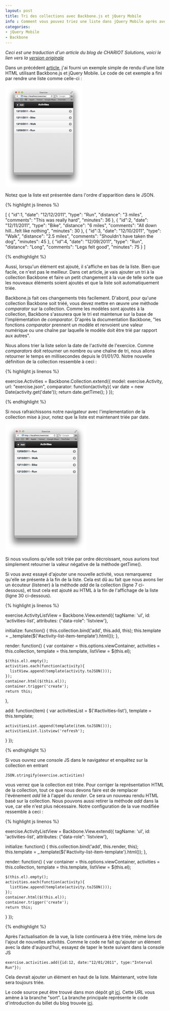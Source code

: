 ```yaml
---
layout: post
title: Tri des collections avec Backbone.js et jQuery Mobile
info : Comment vous pouvez triez une liste dans jQuery Mobile après avoir ajouté un enregistrement dans la collection BackBone.
categories:
- jQuery Mobile
- Backbone
---
```


*Ceci est une traduction d'un article du blog de CHARIOT Solutions, voici le lien vers la [version originale](http://blog.chariotsolutions.com/2012/01/sorting-collections-with-backbonejs-and.html)*

Dans un précédent [article](/2012/03/01/Backbone-et-jQuery-Mobile/), j'ai fourni un exemple simple de rendu d'une liste HTML utilisant Backbone.js et jQuery Mobile. Le code de cet exemple a fini par rendre une liste comme celle-ci :

![Alt "ListView.png"](/images/2012-03-01-Backbone-et-jQuery-Mobile/ListView.png)

Notez que la liste est présentée dans l'ordre d'apparition dans le JSON.

{% highlight js linenos %}

[
  {
    "id":1,
    "date": "12/12/2011",
    "type": "Run",
    "distance": "3 miles",
    "comments": "This was really hard",
    "minutes": 36
  },
  {
    "id":2,
    "date": "12/11/2011",
    "type": "Bike",
    "distance": "6 miles",
    "comments": "All down hill...felt like nothing",
    "minutes": 30
  },
  {
    "id":3,
    "date": "12/10/2011",
    "type": "Walk",
    "distance": "2.5 miles",
    "comments": "Shouldn't have taken the dog",
    "minutes": 45
  },
  {
    "id":4,
    "date": "12/09/2011",
    "type": "Run",
    "distance": "Long",
    "comments": "Legs felt good",
    "minutes": 75
  }
]

{% endhighlight %}

Aussi, lorsqu'un élément est ajouté, il s'affiche en bas de la liste.  Bien que facile, ce n'est pas le meilleur. Dans cet article, je vais ajouter un tri à la collection Backbone et faire un petit changement à la vue de telle sorte que les nouveaux éléments soient ajoutés et que la liste soit automatiquement triée.

Backbone.js fait ces changements très facilement. D'abord, pour qu'une collection Backbone soit triéé, vous devez mettre en œuvre une méthode *comparator* sur la collection. Comme les modèles sont ajoutés à la collection, Backbone s'assurera que le tri est maintenue sur la base de l'implémentation de *comparator*. D'après la documentation Backbone, "les fonctions *comparator* prennent un modèle et renvoient une valeur numérique ou une chaîne par laquelle le modèle doit être trié par rapport aux autres".

Nous allons trier la liste selon la date de l'activité de l'exercice. Comme *comparators* doit retourner un nombre ou une chaîne de tri, nous allons retourner le temps en millisecondes depuis le 01/01/70. Notre nouvelle définition de la collection ressemble à ceci :

{% highlight js linenos %}

exercise.Activities = Backbone.Collection.extend({
  model: exercise.Activity,
  url: "exercise.json",
  comparator: function(activity){
    var date = new Date(activity.get('date'));
    return date.getTime();
  }
});

{% endhighlight %}

Si nous rafraichissons notre navigateur avec l'implementation de la collection mise à jour, notez que la liste est maintenant triée par date.

![Alt "ListViewSort.png"](/images/2012-03-01-Backbone-et-jQuery-Mobile/ListViewSort.png)

Si nous voulions qu'elle soit triée par ordre décroissant, nous aurions tout simplement retourner la valeur négative de la méthode getTime().

Si vous avez essayé d'ajouter une nouvelle activité, vous remarquerez qu'elle se présente à la fin de la liste. Cela est dû au fait que nous avons lier un écouteur (listener) à la méthode *add* de la collection (ligne 7 ci-dessous), et tout cela est ajouté au HTML à la fin de l'affichage de la liste (ligne 30 ci-dessous).

{% highlight js linenos %}

exercise.ActivityListView = Backbone.View.extend({
  tagName: 'ul',
  id: 'activities-list',
  attributes: {"data-role": 'listview'},

  initialize: function() {
    this.collection.bind('add', this.add, this);
    this.template = _.template($('#activity-list-item-template').html());
  },

  render: function() {
    var container = this.options.viewContainer,
        activities = this.collection,
        template = this.template,
        listView = $(this.el);

    $(this.el).empty();
    activities.each(function(activity){
      listView.append(template(activity.toJSON()));
    });
    container.html($(this.el));
    container.trigger('create');
    return this;
  },

  add: function(item) {
    var activitiesList = $('#activities-list'),
        template = this.template;

    activitiesList.append(template(item.toJSON()));
    activitiesList.listview('refresh');
  }
});

{% endhighlight %}

Si vous ouvrez une console JS dans le navigateur et enquêtez sur la collection en entrant

	JSON.stringify(exercise.activities)

vous verrez que la collection est triée. Pour corriger la représentation HTML de la collection, tout ce que nous devons faire est de remplacer l'événement *add* lié à l'appel du *render*. Ce sera un nouveau rendu HTML basé sur la collection. Nous pouvons aussi retirer la méthode *add* dans la vue, car elle n'est plus nécessaire. Notre configuration de la vue modifiée ressemble à ceci :

{% highlight js linenos %}

exercise.ActivityListView = Backbone.View.extend({
  tagName: 'ul',
  id: 'activities-list',
  attributes: {"data-role": 'listview'},

  initialize: function() {
    this.collection.bind('add', this.render, this);
    this.template = _.template($('#activity-list-item-template').html());
  },

  render: function() {
    var container = this.options.viewContainer,
        activities = this.collection,
        template = this.template,
        listView = $(this.el);

    $(this.el).empty();
    activities.each(function(activity){
      listView.append(template(activity.toJSON()));
    });
    container.html($(this.el));
    container.trigger('create');
    return this;
  }
});

{% endhighlight %}

Après l'actualisation de la vue, la liste continuera à être triée, même lors de l'ajout de nouvelles activités. Comme le code ne fait qu'ajouter un élément avec la date d'aujourd'hui, essayez de taper le texte suivant dans la console JS

	exercise.activities.add({id:12, date:"12/01/2011", type:"Interval Run"});

Cela devrait ajouter un élément en haut de la liste. Maintenant, votre liste sera toujours triée.

Le code source peut être trouvé dans mon dépôt git [ici](https://github.com/stevenpsmith/Exercise/tree/sort). Cette URL vous amène à la branche "sort". La branche principale représente le code d'introduction du billet du blog trouvée [ici](/2012/03/01/Backbone-et-jQuery-Mobile/).

